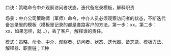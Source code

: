 口诀：策略命令中介观察访问者状态，迭代备忘录模板，解释职责

场景：中介公司策略师（军师）命令，中介人员必须观察访问者的状态，不断迭代备忘录里的模板（模板里记录的都是套路客户的方法，第一步：xx，第二步：xx，如果怎样，就...），丢了客户，解释谁的责任。

模式：策略、命令、中介、观察者、访问者、状态、迭代器、备忘录、模板方法、解释器、职责链；11种